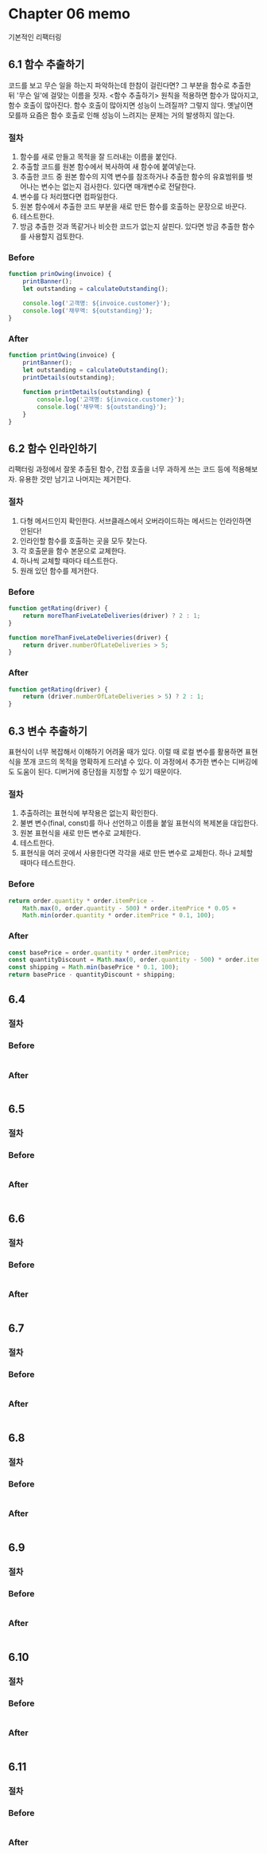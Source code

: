 # Chapter 06 memo
기본적인 리팩터링

## 6.1 함수 추출하기

코드를 보고 무슨 일을 하는지 파악하는데 한참이 걸린다면? 그 부분을 함수로 추출한 뒤 '무슨 일'에 걸맞는 이름을 짓자. <함수 추출하기> 원칙을 적용하면 함수가 많아지고, 함수 호출이 많아진다. 함수 호출이 많아지면 성능이 느려질까? 그렇지 않다. 옛날이면 모를까 요즘은 함수 호출로 인해 성능이 느려지는 문제는 거의 발생하지 않는다.  

### 절차
1. 함수를 새로 만들고 목적을 잘 드러내는 이름을 붙인다.
2. 추출할 코드를 원본 함수에서 복사하여 새 함수에 붙여넣는다.
3. 추출한 코드 중 원본 함수의 지역 변수를 참조하거나 추출한 함수의 유효범위를 벗어나는 변수는 없는지 검사한다. 있다면 매개변수로 전달한다.
4. 변수를 다 처리했다면 컴파일한다.
5. 원본 함수에서 추출한 코드 부분을 새로 만든 함수를 호출하는 문장으로 바꾼다.
6. 테스트한다.
7. 방금 추출한 것과 똑같거나 비슷한 코드가 없는지 살핀다. 있다면 방금 추출한 함수를 사용할지 검토한다.

### Before
```js
function prinOwing(invoice) {
    printBanner();
    let outstanding = calculateOutstanding();

    console.log('고객명: ${invoice.customer}');
    console.log('채무액: ${outstanding}');
}
```

### After
```js
function printOwing(invoice) {
    printBanner();
    let outstanding = calculateOutstanding();
    printDetails(outstanding);
    
    function printDetails(outstanding) {
        console.log('고객명: ${invoice.customer}');
        console.log('채무액: ${outstanding}');
    }
}
```

## 6.2 함수 인라인하기 

리팩터링 과정에서 잘못 추출된 함수, 간접 호출을 너무 과하게 쓰는 코드 등에 적용해보자. 유용한 것만 남기고 나머지는 제거한다. 

### 절차
1. 다형 메서드인지 확인한다. 서브클래스에서 오버라이드하는 메서드는 인라인하면 안된다!
2. 인라인할 함수를 호출하는 곳을 모두 찾는다.
3. 각 호출문을 함수 본문으로 교체한다.
4. 하나씩 교체할 때마다 테스트한다.
5. 원래 있던 함수를 제거한다.

### Before
```js
function getRating(driver) {
    return moreThanFiveLateDeliveries(driver) ? 2 : 1;
}

function moreThanFiveLateDeliveries(driver) {
    return driver.numberOfLateDeliveries > 5;
}
```

### After
```js
function getRating(driver) {
    return (driver.numberOfLateDeliveries > 5) ? 2 : 1;
}
```

## 6.3 변수 추출하기

표현식이 너무 복잡해서 이해하기 어려울 때가 있다. 이럴 때 로컬 변수를 활용하면 표현식을 쪼개 코드의 목적을 명확하게 드러낼 수 있다. 이 과정에서 추가한 변수는 디버깅에도 도움이 된다. 디버거에 중단점을 지정할 수 있기 때문이다. 

### 절차
1. 추출하려는 표현식에 부작용은 없는지 확인한다.
2. 불변 변수(final, const)를 하나 선언하고 이름을 붙일 표현식의 복제본을 대입한다.
3. 원본 표현식을 새로 만든 변수로 교체한다.
4. 테스트한다.
5. 표현식을 여러 곳에서 사용한다면 각각을 새로 만든 변수로 교체한다. 하나 교체할 때마다 테스트한다.

### Before
```js
return order.quantity * order.itemPrice -
    Math.max(0, order.quantity - 500) * order.itemPrice * 0.05 +
    Math.min(order.quantity * order.itemPrice * 0.1, 100);
```

### After
```js
const basePrice = order.quantity * order.itemPrice;
const quantityDiscount = Math.max(0, order.quantity - 500) * order.itemPrice * 0.05;
const shipping = Math.min(basePrice * 0.1, 100);
return basePrice - quantityDiscount + shipping;
```

## 6.4

### 절차

### Before
```js

```

### After
```js

```

## 6.5

### 절차

### Before
```js

```

### After
```js

```

## 6.6

### 절차

### Before
```js

```

### After
```js

```

## 6.7

### 절차

### Before
```js

```

### After
```js

```

## 6.8

### 절차

### Before
```js

```

### After
```js

```

## 6.9

### 절차

### Before
```js

```

### After
```js

```

## 6.10

### 절차

### Before
```js

```

### After
```js

```

## 6.11
### 절차

### Before
```js

```

### After
```js

```
